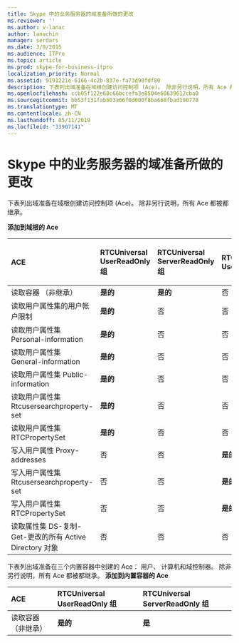 ```yaml
---
title: Skype 中的业务服务器的域准备所做的更改
ms.reviewer: ''
ms.author: v-lanac
author: lanachin
manager: serdars
ms.date: 3/9/2015
ms.audience: ITPro
ms.topic: article
ms.prod: skype-for-business-itpro
localization_priority: Normal
ms.assetid: 9191221e-6166-4c2b-837e-fa73d90fdf80
description: 下表列出域准备在域根创建访问控制项 (Ace)。 除非另行说明，所有 Ace 都被都继承。
ms.openlocfilehash: ccb05f122e60c66bccefa3e8504e60639612cba0
ms.sourcegitcommit: bb53f131fabb03a66f0d000f8ba668fbad190778
ms.translationtype: MT
ms.contentlocale: zh-CN
ms.lasthandoff: 05/11/2019
ms.locfileid: "33907141"
---
```

# <a name="changes-made-by-domain-preparation-in-skype-for-business-server"></a>Skype 中的业务服务器的域准备所做的更改
 
下表列出域准备在域根创建访问控制项 (Ace)。 除非另行说明，所有 Ace 都被都继承。
  
**添加到域根的 Ace**

|**ACE**|**RTCUniversal UserReadOnly 组**|**RTCUniversal ServerReadOnly 组**|**RTCUniversal UserAdmins**|**RTCHSUniversal 服务**|**验证用户**|
|:-----|:-----|:-----|:-----|:-----|:-----|
|读取容器 （非继承）  <br/> |**是的** <br/> |**是的** <br/> |否  <br/> |否  <br/> |否  <br/> |
|读取用户属性集的用户帐户限制  <br/> |**是的** <br/> |否  <br/> |否  <br/> |否  <br/> |否  <br/> |
|读取用户属性集 Personal-information  <br/> |**是的** <br/> |否  <br/> |否  <br/> |否  <br/> |否  <br/> |
|读取用户属性集 General-information  <br/> |**是的** <br/> |否  <br/> |否  <br/> |否  <br/> |否  <br/> |
|读取用户属性集 Public-information  <br/> |**是的** <br/> |否  <br/> |否  <br/> |否  <br/> |否  <br/> |
|读取用户属性集 Rtcusersearchproperty-set  <br/> |**是的** <br/> |否  <br/> |否  <br/> |否  <br/> |**是** <br/> |
|读取用户属性集 RTCPropertySet  <br/> |**是的** <br/> |否  <br/> |否  <br/> |否  <br/> |否  <br/> |
|写入用户属性 Proxy-addresses  <br/> |否  <br/> |否  <br/> |**是的** <br/> |否  <br/> |否  <br/> |
|写入用户属性集 Rtcusersearchproperty-set  <br/> |否  <br/> |否  <br/> |**是的** <br/> |否  <br/> |否  <br/> |
|写入用户属性集 RTCPropertySet  <br/> |否  <br/> |否  <br/> |**是的** <br/> |否  <br/> |否  <br/> |
|读取属性集 DS-复制-Get-更改的所有 Active Directory 对象  <br/> |否  <br/> |否  <br/> |否  <br/> |**是的** <br/> |否  <br/> |
   
下表列出域准备在三个内置容器中创建的 Ace： 用户、 计算机和域控制器。 除非另行说明，所有 Ace 都被都继承。
**添加到内置容器的 Ace**

|**ACE**|**RTCUniversal UserReadOnly 组**|**RTCUniversal ServerReadOnly 组**|
|:-----|:-----|:-----|
|读取容器 （非继承）  <br/> |**是的** <br/> |**是** <br/> |
   

